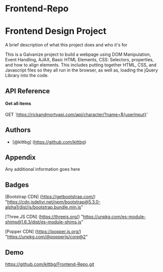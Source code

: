 # Frontend-Repo


# Frontend Design Project

A brief description of what this project does and who it's for

This is a Galvanize project to build a webpage using DOM Manipulation, Event Handling, AJAX, Basic HTML Elements, CSS: Selectors, properties, and how to align elements.  This includes putting together HTML, CSS, and Javascript files so they all run in the browser, as well as, loading the jQuery Library into the code.


## API Reference

#### Get all items

  GET `https://rickandmortyapi.com/api/character/?name=${userInput}'

## Authors

- [@kittbg] (https://github.com/kittbg)
## Appendix

Any additional information goes here


## Badges

[Bootstrap CDN] (https://getbootstrap.com/) "https://cdn.jsdelivr.net/npm/bootstrap@5.3.0-alpha1/dist/js/bootstrap.bundle.min.js"

[Three.JS CDN] (https://threejs.org/) "https://unpkg.com/es-module-shims@1.6.3/dist/es-module-shims.js"

[Popper CDN] (https://popper.js.org/) "https://unpkg.com/@popperjs/core@2"

## Demo

https://github.com/kittbg/Frontend-Repo.git
